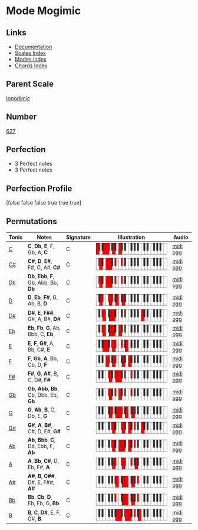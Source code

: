 # Mode Mogimic

## Links

- [Documentation](index.md)
- [Scales Index](Scales.md)
- [Modes Index](Modes.md)
- [Chords Index](Chords.md)

## Parent Scale

[Ionodimic](ScaleIonodimic.md)

## Number

[627](https://ianring.com/musictheory/scales/627)

## Perfection

- 3 Perfect notes
- 3 Perfect notes

## Perfection Profile

[false false false true true true]

## Permutations

| Tonic | Notes | Signature | Illustration | Audio |
|-------|-------|-----------|--------------|-------|
| [C](ModeCNaturalMogimic.md) | **C**, **Db**, **E**, F, Gb, A, **C** | C | ![CNaturalMogimic](ModeCNaturalMogimic.png) | [midi](ModeCNaturalMogimic.mid) [ogg](ModeCNaturalMogimic.ogg) |
| [C#](ModeCSharpMogimic.md) | **C#**, **D**, **E#**, F#, G, A#, **C#** | C | ![CSharpMogimic](ModeCSharpMogimic.png) | [midi](ModeCSharpMogimic.mid) [ogg](ModeCSharpMogimic.ogg) |
| [Db](ModeDFlatMogimic.md) | **Db**, **Ebb**, **F**, Gb, Abb, Bb, **Db** | C | ![DFlatMogimic](ModeDFlatMogimic.png) | [midi](ModeDFlatMogimic.mid) [ogg](ModeDFlatMogimic.ogg) |
| [D](ModeDNaturalMogimic.md) | **D**, **Eb**, **F#**, G, Ab, B, **D** | C | ![DNaturalMogimic](ModeDNaturalMogimic.png) | [midi](ModeDNaturalMogimic.mid) [ogg](ModeDNaturalMogimic.ogg) |
| [D#](ModeDSharpMogimic.md) | **D#**, **E**, **F##**, G#, A, B#, **D#** | C | ![DSharpMogimic](ModeDSharpMogimic.png) | [midi](ModeDSharpMogimic.mid) [ogg](ModeDSharpMogimic.ogg) |
| [Eb](ModeEFlatMogimic.md) | **Eb**, **Fb**, **G**, Ab, Bbb, C, **Eb** | C | ![EFlatMogimic](ModeEFlatMogimic.png) | [midi](ModeEFlatMogimic.mid) [ogg](ModeEFlatMogimic.ogg) |
| [E](ModeENaturalMogimic.md) | **E**, **F**, **G#**, A, Bb, C#, **E** | C | ![ENaturalMogimic](ModeENaturalMogimic.png) | [midi](ModeENaturalMogimic.mid) [ogg](ModeENaturalMogimic.ogg) |
| [F](ModeFNaturalMogimic.md) | **F**, **Gb**, **A**, Bb, Cb, D, **F** | C | ![FNaturalMogimic](ModeFNaturalMogimic.png) | [midi](ModeFNaturalMogimic.mid) [ogg](ModeFNaturalMogimic.ogg) |
| [F#](ModeFSharpMogimic.md) | **F#**, **G**, **A#**, B, C, D#, **F#** | C | ![FSharpMogimic](ModeFSharpMogimic.png) | [midi](ModeFSharpMogimic.mid) [ogg](ModeFSharpMogimic.ogg) |
| [Gb](ModeGFlatMogimic.md) | **Gb**, **Abb**, **Bb**, Cb, Dbb, Eb, **Gb** | C | ![GFlatMogimic](ModeGFlatMogimic.png) | [midi](ModeGFlatMogimic.mid) [ogg](ModeGFlatMogimic.ogg) |
| [G](ModeGNaturalMogimic.md) | **G**, **Ab**, **B**, C, Db, E, **G** | C | ![GNaturalMogimic](ModeGNaturalMogimic.png) | [midi](ModeGNaturalMogimic.mid) [ogg](ModeGNaturalMogimic.ogg) |
| [G#](ModeGSharpMogimic.md) | **G#**, **A**, **B#**, C#, D, E#, **G#** | C | ![GSharpMogimic](ModeGSharpMogimic.png) | [midi](ModeGSharpMogimic.mid) [ogg](ModeGSharpMogimic.ogg) |
| [Ab](ModeAFlatMogimic.md) | **Ab**, **Bbb**, **C**, Db, Ebb, F, **Ab** | C | ![AFlatMogimic](ModeAFlatMogimic.png) | [midi](ModeAFlatMogimic.mid) [ogg](ModeAFlatMogimic.ogg) |
| [A](ModeANaturalMogimic.md) | **A**, **Bb**, **C#**, D, Eb, F#, **A** | C | ![ANaturalMogimic](ModeANaturalMogimic.png) | [midi](ModeANaturalMogimic.mid) [ogg](ModeANaturalMogimic.ogg) |
| [A#](ModeASharpMogimic.md) | **A#**, **B**, **C##**, D#, E, F##, **A#** | C | ![ASharpMogimic](ModeASharpMogimic.png) | [midi](ModeASharpMogimic.mid) [ogg](ModeASharpMogimic.ogg) |
| [Bb](ModeBFlatMogimic.md) | **Bb**, **Cb**, **D**, Eb, Fb, G, **Bb** | C | ![BFlatMogimic](ModeBFlatMogimic.png) | [midi](ModeBFlatMogimic.mid) [ogg](ModeBFlatMogimic.ogg) |
| [B](ModeBNaturalMogimic.md) | **B**, **C**, **D#**, E, F, G#, **B** | C | ![BNaturalMogimic](ModeBNaturalMogimic.png) | [midi](ModeBNaturalMogimic.mid) [ogg](ModeBNaturalMogimic.ogg) |
